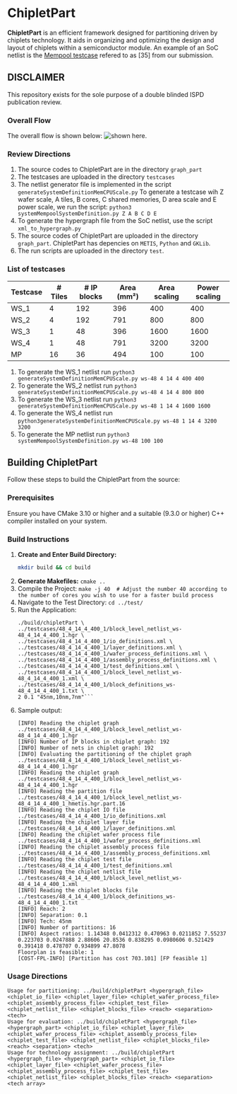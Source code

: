 # ChipletPart

**ChipletPart** is an efficient framework designed for partitioning driven by chiplets technology. It aids in organizing and optimizing the design and layout of chiplets within a semiconductor module.
An example of an SoC netlist is the [Mempool testcase](https://github.com/bodhi91/ChipletPart/blob/main/MempoolGroupFromMempoolPaper.png) refered to as [35] from our submission. 

## DISCLAIMER ##
This repository exists for the sole purpose of a double blinded ISPD publication review. 


### Overall Flow ###
The overall flow is shown below: ![shown here](https://github.com/bodhi91/ChipletPart/blob/main/ChipletPart_flow.png).

### Review Directions ###
1. The source codes to ChipletPart are in the directory ```graph_part```
2. The testcases are uploaded in the directory ```testcases```
3. The netlist generator file is implemented in the script ```generateSystemDefinitionMemCPUScale.py```
To generate a testcase wih Z wafer scale, A tiles, B cores, C shared memories, D area scale and E power scale, we run the script:
```python3 systemMempoolSystemDefinition.py Z A B C D E```
5. To generate the hypergraph file from the SoC netlist, use the script ```xml_to_hypergraph.py```
6. The source codes of ChipletPart are uploaded in the directory ```graph_part```. ChipletPart has depencies on ```METIS```, ```Python``` and ```GKLib```.
7. The run scripts are uploaded in the directory ```test```. 

### List of testcases ###

| Testcase | # Tiles | # IP blocks | Area (mm²) | Area scaling | Power scaling |
|----------|---------|-------------|------------|--------------|---------------|
| WS_1     | 4       | 192         | 396        | 400          | 400           |
| WS_2     | 4       | 192         | 791        | 800          | 800           |
| WS_3     | 1       | 48          | 396        | 1600         | 1600          |
| WS_4     | 1       | 48          | 791        | 3200         | 3200          |
| MP       | 16      | 36          | 494        | 100          | 100           |

1. To generate the WS_1 netlist run ```python3 generateSystemDefinitionMemCPUScale.py ws-48 4 14 4 400 400```
2. To generate the WS_2 netlist run ```python3 generateSystemDefinitionMemCPUScale.py ws-48 4 14 4 800 800```
3. To generate the WS_3 netlist run ```python3 generateSystemDefinitionMemCPUScale.py ws-48 1 14 4 1600 1600```
4. To generate the WS_4 netlist run ```python3generateSystemDefinitionMemCPUScale.py ws-48 1 14 4 3200 3200```
5. To generate the MP netlist run ```python3 systemMempoolSystemDefinition.py ws-48 100 100```

## Building ChipletPart

Follow these steps to build the ChipletPart from the source:

### Prerequisites

Ensure you have CMake 3.10 or higher and a suitable (9.3.0 or higher) C++ compiler installed on your system.

### Build Instructions

1. **Create and Enter Build Directory:**
   ```bash
   mkdir build && cd build
   ```
2. **Generate Makefiles:**
   ```cmake ..```
3. Compile the Project:
   ```make -j 40  # Adjust the number 40 according to the number of cores you wish to use for a faster build process```  
4. Navigate to the Test Directory:
   ```cd ../test/```
6. Run the Application:
   ```
   ./build/chipletPart \
   ../testcases/48_4_14_4_400_1/block_level_netlist_ws-48_4_14_4_400_1.hgr \
   ../testcases/48_4_14_4_400_1/io_definitions.xml \
   ../testcases/48_4_14_4_400_1/layer_definitions.xml \
   ../testcases/48_4_14_4_400_1/wafer_process_definitions.xml \
   ../testcases/48_4_14_4_400_1/assembly_process_definitions.xml \
   ../testcases/48_4_14_4_400_1/test_definitions.xml \
   ../testcases/48_4_14_4_400_1/block_level_netlist_ws-48_4_14_4_400_1.xml \
   ../testcases/48_4_14_4_400_1/block_definitions_ws-48_4_14_4_400_1.txt \
   2 0.1 "45nm,10nm,7nm"```

7. Sample output:
   ```
   [INFO] Reading the chiplet graph ../testcases/48_4_14_4_400_1/block_level_netlist_ws-48_4_14_4_400_1.hgr
   [INFO] Number of IP blocks in chiplet graph: 192
   [INFO] Number of nets in chiplet graph: 192
   [INFO] Evaluating the partitioning of the chiplet graph ../testcases/48_4_14_4_400_1/block_level_netlist_ws-48_4_14_4_400_1.hgr
   [INFO] Reading the chiplet graph ../testcases/48_4_14_4_400_1/block_level_netlist_ws-48_4_14_4_400_1.hgr
   [INFO] Reading the partition file ../testcases/48_4_14_4_400_1/block_level_netlist_ws-48_4_14_4_400_1_hmetis.hgr.part.16
   [INFO] Reading the chiplet IO file ../testcases/48_4_14_4_400_1/io_definitions.xml
   [INFO] Reading the chiplet layer file ../testcases/48_4_14_4_400_1/layer_definitions.xml
   [INFO] Reading the chiplet wafer process file ../testcases/48_4_14_4_400_1/wafer_process_definitions.xml
   [INFO] Reading the chiplet assembly process file ../testcases/48_4_14_4_400_1/assembly_process_definitions.xml
   [INFO] Reading the chiplet test file ../testcases/48_4_14_4_400_1/test_definitions.xml
   [INFO] Reading the chiplet netlist file ../testcases/48_4_14_4_400_1/block_level_netlist_ws-48_4_14_4_400_1.xml
   [INFO] Reading the chiplet blocks file ../testcases/48_4_14_4_400_1/block_definitions_ws-48_4_14_4_400_1.txt
   [INFO] Reach: 2
   [INFO] Separation: 0.1
   [INFO] Tech: 45nm
   [INFO] Number of partitions: 16
   [INFO] Aspect ratios: 1.14348 0.0412312 0.470963 0.0211852 7.55237 0.223703 0.0247888 2.88606 20.8536 0.838295 0.0980606 0.521429 0.391418 0.478707 0.934899 47.8078 
   Floorplan is feasible: 1
   [COST-FPL-INFO] [Partition has cost 703.101] [FP feasible 1]
   ```


  ### Usage Directions
  ```
Usage for partitioning: ../build/chipletPart <hypergraph_file> <chiplet_io_file> <chiplet_layer_file> <chiplet_wafer_process_file> <chiplet_assembly_process_file> <chiplet_test_file> <chiplet_netlist_file> <chiplet_blocks_file> <reach> <separation> <tech>
Usage for evaluation: ../build/chipletPart <hypergraph_file> <hypergraph_part> <chiplet_io_file> <chiplet_layer_file> <chiplet_wafer_process_file> <chiplet_assembly_process_file> <chiplet_test_file> <chiplet_netlist_file> <chiplet_blocks_file> <reach> <separation> <tech>
Usage for technology assignment: ../build/chipletPart <hypergraph_file> <hypergraph_part> <chiplet_io_file> <chiplet_layer_file> <chiplet_wafer_process_file> <chiplet_assembly_process_file> <chiplet_test_file> <chiplet_netlist_file> <chiplet_blocks_file> <reach> <separation> <tech array>

   
